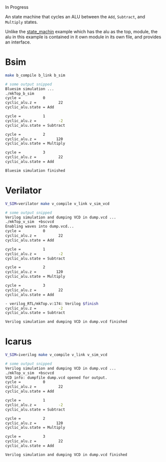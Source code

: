 In Progress

An state machine that cycles an ALU between the ``Add``, ``Subtract``, and ``Multiply`` states.

Unlike the [state_machin](../state_machine/) example which has the alu as the top,
module, the alu in this example is contained in it own module in its own file, and
provides an interface.

# Bsim
```bash
make b_compile b_link b_sim

# some output snipped
Bluesim simulation ...
./mkTop_b_sim
cycle =          0
cyclic_alu.z =          22
cyclic_alu.state = Add

cycle =          1
cyclic_alu.z =          -2
cyclic_alu.state = Subtract

cycle =          2
cyclic_alu.z =         120
cyclic_alu.state = Multiply

cycle =          3
cyclic_alu.z =          22
cyclic_alu.state = Add

Bluesim simulation finished
```

# Verilator

```bash
V_SIM=verilator make v_compile v_link v_sim_vcd

# some output snipped
Verilog simulation and dumping VCD in dump.vcd ...
./mkTop_v_sim  +bscvcd
Enabling waves into dump.vcd...
cycle =          0
cyclic_alu.z =          22
cyclic_alu.state = Add

cycle =          1
cyclic_alu.z =          -2
cyclic_alu.state = Subtract

cycle =          2
cyclic_alu.z =         120
cyclic_alu.state = Multiply

cycle =          3
cyclic_alu.z =          22
cyclic_alu.state = Add

- verilog_RTL/mkTop.v:174: Verilog $finish
cyclic_alu.z =          -2
cyclic_alu.state = Subtract

Verilog simulation and dumping VCD in dump.vcd finished
```

# Icarus
```bash
V_SIM=iverilog make v_compile v_link v_sim_vcd

# some output snipped
Verilog simulation and dumping VCD in dump.vcd ...
./mkTop_v_sim  +bscvcd
VCD info: dumpfile dump.vcd opened for output.
cycle =          0
cyclic_alu.z =          22
cyclic_alu.state = Add

cycle =          1
cyclic_alu.z =          -2
cyclic_alu.state = Subtract

cycle =          2
cyclic_alu.z =         120
cyclic_alu.state = Multiply

cycle =          3
cyclic_alu.z =          22
cyclic_alu.state = Add

Verilog simulation and dumping VCD in dump.vcd finished
```